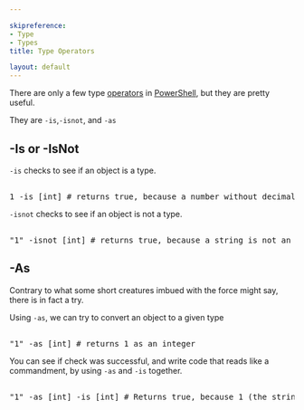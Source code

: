 ```yaml
---

skipreference: 
- Type
- Types
title: Type Operators

layout: default
---
```


There are only a few type [operators](/PowerShell/Operators) in [PowerShell](/PowerShell), but they are pretty useful.

They are `-is`,`-isnot`, and `-as`

## -Is or -IsNot

`-is` checks to see if an object is a type.

<pre><br/><span class='Output'>1</span>&nbsp;<span class='Magenta'>-is</span>&nbsp;<span class='Progress'>[int]</span>&nbsp;<span class='Success'># returns true, because a number without decimals is an int</span><br/></pre>


`-isnot` checks to see if an object is not a type.

<pre><br/><span class='Verbose'>"1"</span>&nbsp;<span class='Magenta'>-isnot</span>&nbsp;<span class='Progress'>[int]</span>&nbsp;<span class='Success'># returns true, because a string is not an int</span><br/></pre>

## -As

Contrary to what some short creatures imbued with the force might say, there is in fact a try.

Using `-as`, we can try to convert an object to a given type

<pre><br/><span class='Verbose'>"1"</span>&nbsp;<span class='Magenta'>-as</span>&nbsp;<span class='Progress'>[int]</span>&nbsp;<span class='Success'># returns 1 as an integer</span><br/></pre>

You can see if check was successful, and write code that reads like a commandment, by using `-as` and `-is` together.

<pre><br/><span class='Verbose'>"1"</span>&nbsp;<span class='Magenta'>-as</span>&nbsp;<span class='Progress'>[int]</span>&nbsp;<span class='Magenta'>-is</span>&nbsp;<span class='Progress'>[int]</span>&nbsp;<span class='Success'># Returns true, because 1 (the string) can become an int</span><br/></pre>
